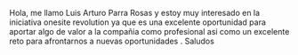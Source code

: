 Hola, me llamo Luis Arturo Parra Rosas y estoy muy interesado en la iniciativa onesite revolution  ya que es una excelente oportunidad para 
aportar algo de valor a la compañia como profesional asi como un excelente reto para afrontarnos a nuevas oportunidades .
Saludos 
